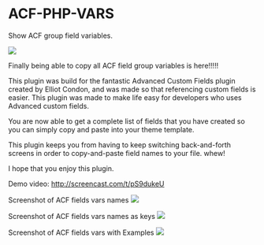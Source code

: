 # ACF-PHP-VARS
Show ACF group field variables.

<img src="https://github.com/samjco/ACF-PHP-VARS/blob/master/banner-772x250.jpg?raw=true" />

Finally being able to copy all ACF field group variables is here!!!!!

This plugin was build for the fantastic Advanced Custom Fields plugin created by Elliot Condon, and was made so that referencing custom fields is easier. This plugin was made to make life easy for developers who uses Advanced custom fields. 

You are now able to get a complete list of fields that you have created so you can simply copy and paste into your theme template.

This plugin keeps you from having to keep switching back-and-forth screens in order to copy-and-paste field names to your file. whew!

I hope that you enjoy this plugin.

Demo video: http://screencast.com/t/pS9dukeU

Screenshot of ACF fields vars names
<img src="https://github.com/samjco/ACF-PHP-VARS/blob/master/screenshot-1.jpg?raw=true" />

Screenshot of ACF fields vars names as keys
<img src="https://github.com/samjco/ACF-PHP-VARS/blob/master/screenshot-2.jpg?raw=true" />

Screenshot of ACF fields vars with Examples
<img src="https://github.com/samjco/ACF-PHP-VARS/blob/master/screenshot-3.jpg?raw=true" />

